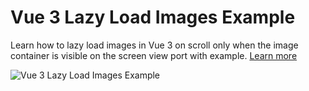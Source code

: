 # Vue 3 Lazy Load Images Example

Learn how to lazy load images in Vue 3 on scroll only when the image container is visible on the screen view port with example.
[Learn more](https://www.nightprogrammer.com/vue-js/how-to-lazy-load-images-in-vue-3-example/)

![Vue 3 Lazy Load Images Example](https://i0.wp.com/www.nightprogrammer.com/wp-content/uploads/2022/09/vue-lazy-load-example.gif "Vue 3 Lazy Load Images Example")
